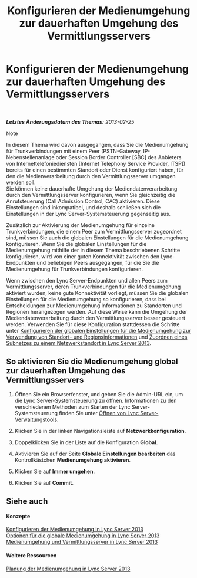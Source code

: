 ﻿---
title: Konfigurieren der Medienumgehung zur dauerhaften Umgehung des Vermittlungsservers
TOCTitle: Konfigurieren der Medienumgehung zur dauerhaften Umgehung des Vermittlungsservers
ms:assetid: 370c4f54-e520-4d77-96a3-84c5e84a9996
ms:mtpsurl: https://technet.microsoft.com/de-de/library/Gg425846(v=OCS.15)
ms:contentKeyID: 49293663
ms.date: 05/19/2016
mtps_version: v=OCS.15
ms.translationtype: HT
---

# Konfigurieren der Medienumgehung zur dauerhaften Umgehung des Vermittlungsservers

 

_**Letztes Änderungsdatum des Themas:** 2013-02-25_


> [!NOTE]
> In diesem Thema wird davon ausgegangen, dass Sie die Medienumgehung für Trunkverbindungen mit einem Peer (PSTN-Gateway, IP-Nebenstellenanlage oder Session Border Controller [SBC] des Anbieters von Internettelefoniediensten [Internet Telephony Service Provider, ITSP]) bereits für einen bestimmten Standort oder Dienst konfiguriert haben, für den die Medienverarbeitung durch den Vermittlungsserver umgangen werden soll.<BR>Sie können keine dauerhafte Umgehung der Mediendatenverarbeitung durch den Vermittlungsserver konfigurieren, wenn Sie gleichzeitig die Anrufsteuerung (Call Admission Control, CAC) aktivieren. Diese Einstellungen sind inkompatibel, und deshalb schließen sich die Einstellungen in der Lync Server-Systemsteuerung gegenseitig aus.



Zusätzlich zur Aktivierung der Medienumgehung für einzelne Trunkverbindungen, die einem Peer zum Vermittlungsserver zugeordnet sind, müssen Sie auch die globalen Einstellungen für die Medienumgehung konfigurieren. Wenn Sie die globalen Einstellungen für die Medienumgehung mithilfe der in diesem Thema beschriebenen Schritte konfigurieren, wird von einer guten Konnektivität zwischen den Lync-Endpunkten und beliebigen Peers ausgegangen, für die Sie die Medienumgehung für Trunkverbindungen konfigurieren.

Wenn zwischen den Lync Server-Endpunkten und allen Peers zum Vermittlungsserver, deren Trunkverbindungen für die Medienumgehung aktiviert wurden, keine gute Konnektivität vorliegt, müssen Sie die globalen Einstellungen für die Medienumgehung so konfigurieren, dass bei Entscheidungen zur Medienumgehung Informationen zu Standorten und Regionen herangezogen werden. Auf diese Weise kann die Umgehung der Mediendatenverarbeitung durch den Vermittlungsserver besser gesteuert werden. Verwenden Sie für diese Konfiguration stattdessen die Schritte unter [Konfigurieren der globalen Einstellungen für die Medienumgehung zur Verwendung von Standort- und Regionsinformationen](lync-server-2013-configure-media-bypass-global-settings-to-use-site-and-region-information.md) und [Zuordnen eines Subnetzes zu einem Netzwerkstandort in Lync Server 2013](lync-server-2013-associate-a-subnet-with-a-network-site.md).

## So aktivieren Sie die Medienumgehung global zur dauerhaften Umgehung des Vermittlungsservers

1.  Öffnen Sie ein Browserfenster, und geben Sie die Admin-URL ein, um die Lync Server-Systemsteuerung zu öffnen. Informationen zu den verschiedenen Methoden zum Starten der Lync Server-Systemsteuerung finden Sie unter [Öffnen von Lync Server-Verwaltungstools](lync-server-2013-open-lync-server-administrative-tools.md).

2.  Klicken Sie in der linken Navigationsleiste auf **Netzwerkkonfiguration**.

3.  Doppelklicken Sie in der Liste auf die Konfiguration **Global**.

4.  Aktivieren Sie auf der Seite **Globale Einstellungen bearbeiten** das Kontrollkästchen **Medienumgehung aktivieren**.

5.  Klicken Sie auf **Immer umgehen**.

6.  Klicken Sie auf **Commit**.

## Siehe auch

#### Konzepte

[Konfigurieren der Medienumgehung in Lync Server 2013](lync-server-2013-configure-media-bypass.md)  
[Optionen für die globale Medienumgehung in Lync Server 2013](lync-server-2013-global-media-bypass-options.md)  
[Medienumgehung und Vermittlungsserver in Lync Server 2013](lync-server-2013-media-bypass-and-mediation-server.md)  

#### Weitere Ressourcen

[Planung der Medienumgehung in Lync Server 2013](lync-server-2013-planning-for-media-bypass.md)

